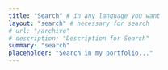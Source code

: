 ```yaml
---
title: "Search" # in any language you want
layout: "search" # necessary for search
# url: "/archive"
# description: "Description for Search"
summary: "search"
placeholder: "Search in my portfolio..."
---
```

